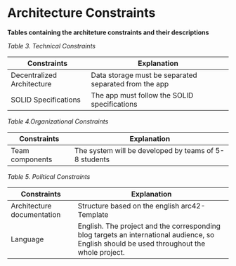 Architecture Constraints
========================

**Tables containing the architeture constraints and their descriptions**

_Table 3. Technical Constraints_

| Constraints                 | Explanation                                                 |
|-----------------------------|-------------------------------------------------------------|
| Decentralized Architecture | Data storage must be separated separated from the app       |
| SOLID Specifications        | The app must follow the SOLID specifications                |

_Table 4.Organizational Constraints_

| Constraints     | Explanation                                           |
|-----------------|-------------------------------------------------------|
| Team components | The system will be developed by teams of 5-8 students |

_Table 5. Political Constraints_

| Constraints                | Explanation                                                                                                                                 |
|----------------------------|---------------------------------------------------------------------------------------------------------------------------------------------|
| Architecture documentation | Structure based on the english arc42-Template                                                                                               |
| Language                   | English. The project and the corresponding blog targets an international audience,  so English should be used throughout the whole project. |
